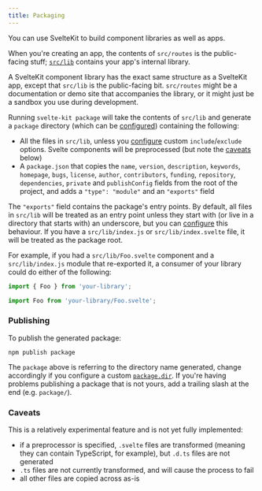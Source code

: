 ```yaml
---
title: Packaging
---
```


You can use SvelteKit to build component libraries as well as apps.

When you're creating an app, the contents of `src/routes` is the public-facing stuff; [`src/lib`](#modules-lib) contains your app's internal library.

A SvelteKit component library has the exact same structure as a SvelteKit app, except that `src/lib` is the public-facing bit. `src/routes` might be a documentation or demo site that accompanies the library, or it might just be a sandbox you use during development.

Running `svelte-kit package` will take the contents of `src/lib` and generate a `package` directory (which can be [configured](#configuration-package)) containing the following:

- All the files in `src/lib`, unless you [configure](#configuration-package) custom `include`/`exclude` options. Svelte components will be preprocessed (but note the [caveats](#packaging-caveats) below)
- A `package.json` that copies the `name`, `version`, `description`, `keywords`, `homepage`, `bugs`, `license`, `author`, `contributors`, `funding`, `repository`, `dependencies`, `private` and `publishConfig` fields from the root of the project, and adds a `"type": "module"` and an `"exports"` field

The `"exports"` field contains the package's entry points. By default, all files in `src/lib` will be treated as an entry point unless they start with (or live in a directory that starts with) an underscore, but you can [configure](#configuration-package) this behaviour. If you have a `src/lib/index.js` or `src/lib/index.svelte` file, it will be treated as the package root.

For example, if you had a `src/lib/Foo.svelte` component and a `src/lib/index.js` module that re-exported it, a consumer of your library could do either of the following:

```js
import { Foo } from 'your-library';
```

```js
import Foo from 'your-library/Foo.svelte';
```

### Publishing

To publish the generated package:

```
npm publish package
```

The `package` above is referring to the directory name generated, change accordingly if you configure a custom [`package.dir`](#configuration-package). If you're having problems publishing a package that is not yours, add a trailing slash at the end (e.g. `package/`).

### Caveats

This is a relatively experimental feature and is not yet fully implemented:

- if a preprocessor is specified, `.svelte` files are transformed (meaning they can contain TypeScript, for example), but `.d.ts` files are not generated
- `.ts` files are not currently transformed, and will cause the process to fail
- all other files are copied across as-is
